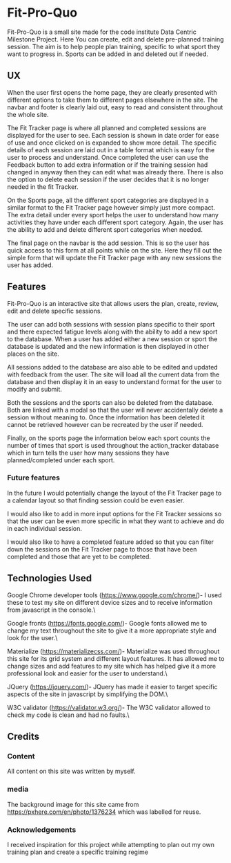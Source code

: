 # Fit-Pro-Quo

Fit-Pro-Quo is a small site made for the code institute Data Centric Milestone Project. Here You can create, edit and delete pre-planned training session. The aim is to help people plan training, specific to what sport they want to progress in. Sports can be added in and deleted out if needed.

## UX

When the user first opens the home page, they are clearly presented with different options to take them to different pages elsewhere in the site. The navbar and footer is clearly laid out, easy to read and consistent throughout the whole site.

The Fit Tracker page is where all planned and completed sessions are displayed for the user to see. Each session is shown in date order for ease of use and once clicked on is expanded to show more detail. The specific details of each session are laid out in a table format which is easy for the user to process and understand. Once completed the user can use the Feedback button to add extra information or if the training session had changed in anyway then they can edit what was already there. There is also the option to delete each session if the user decides that it is no longer needed in the fit Tracker.

On the Sports page, all the different sport categories are displayed in a similar format to the Fit Tracker page however simply just more compact. The extra detail under every sport helps the user to understand how many activities they have under each different sport category. Again, the user has the ability to add and delete different sport categories when needed.

The final page on the navbar is the add session. This is so the user has quick access to this form at all points while on the site. Here they fill out the simple form that will update the Fit Tracker page with any new sessions the user has added.

## Features

Fit-Pro-Quo is an interactive site that allows users the plan, create, review, edit and delete specific sessions.

The user can add both sessions with session plans specific to their sport and there expected fatigue levels along with the ability to add a new sport to the database. When a user has added either a new session or sport the database is updated and the new information is then displayed in other places on the site. 

All sessions added to the database are also able to be edited and updated with feedback from the user. The site will load all the current data from the database and then display it in an easy to understand format for the user to modify and submit. 

Both the sessions and the sports can also be deleted from the database. Both are linked with a modal so that the user will never accidentally delete a session without meaning to. Once the information has been deleted it cannot be retrieved however can be recreated by the user if needed.

Finally, on the sports page the information below each sport counts the number of times that sport is used throughout the action_tracker database which in turn tells the user how many sessions they have planned/completed under each sport.

### Future features

In the future I would potentially change the layout of the Fit Tracker page to a calendar layout so that finding session could be even easier.

I would also like to add in more input options for the Fit Tracker sessions so that the user can be even more specific in what they want to achieve and do in each individual session.

I would also like to have a completed feature added so that you can filter down the sessions on the Fit Tracker page to those that have been completed and those that are yet to be completed.

## Technologies Used 

Google Chrome developer tools (https://www.google.com/chrome/)- I used these to test my site on different device sizes and to receive information from javascript in the console.\

Google fronts (https://fonts.google.com/)- Google fonts allowed me to change my text throughout the site to give it a more appropriate style and look for the user.\

Materialize (https://materializecss.com/)- Materialize was used throughout this site for its grid system and different layout features. It has allowed me to change sizes and add features to my site which has helped give it a more professional look and easier for the user to understand.\

JQuery (https://jquery.com/)- JQuery has made it easier to target specific aspects of the site in javascript by simplifying the DOM.\

W3C validator (https://validator.w3.org/)- The W3C validator allowed to check my code is clean and had no faults.\




## Credits
### Content
All content on this site was written by myself.
### media
The background image for this site came from https://pxhere.com/en/photo/1376234 which was labelled for reuse. 
### Acknowledgements
I received inspiration for this project while attempting to plan out my own training plan and create a specific training regime
